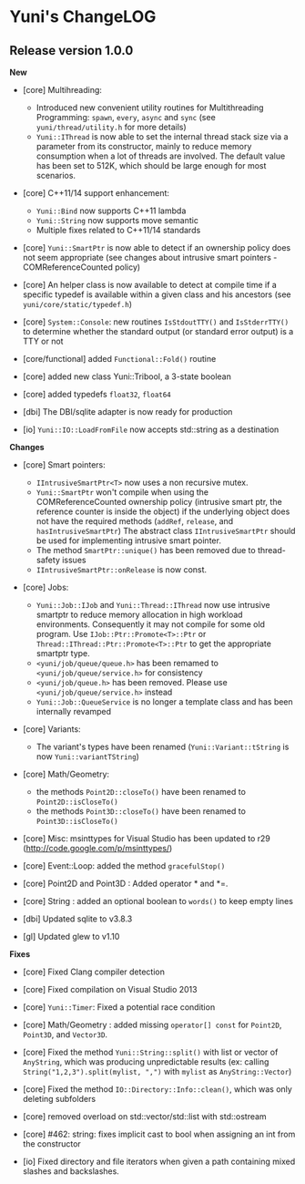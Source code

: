 Yuni's ChangeLOG
================


Release version 1.0.0
---------------------


**New**

 * [core] Multihreading:

   - Introduced new convenient utility routines for Multithreading Programming:
     `spawn`, `every`, `async` and `sync` (see `yuni/thread/utility.h` for more details)
   - `Yuni::IThread` is now able to set the internal thread stack size via a parameter
     from its constructor, mainly to reduce memory consumption when a lot of threads are involved.
     The default value has been set to 512K, which should be large enough for most scenarios.

 * [core] C++11/14 support enhancement:

	- `Yuni::Bind` now supports C++11 lambda
	- `Yuni::String` now supports move semantic
	- Multiple fixes related to C++11/14 standards

 * [core] `Yuni::SmartPtr` is now able to detect if an ownership policy does not seem appropriate
   (see changes about intrusive smart pointers - COMReferenceCounted policy)

 * [core] An helper class is now available to detect at compile time if a specific typedef
   is available within a given class and his ancestors (see `yuni/core/static/typedef.h`)

 * [core] `System::Console`: new routines `IsStdoutTTY()` and `IsStderrTTY()` to determine
   whether the standard output (or standard error output) is a TTY or not

 * [core/functional] added `Functional::Fold()` routine

 * [core] added new class Yuni::Tribool, a 3-state boolean

 * [core] added typedefs `float32`, `float64`

 * [dbi] The DBI/sqlite adapter is now ready for production

 * [io] `Yuni::IO::LoadFromFile` now accepts std::string as a destination



**Changes**

 * [core] Smart pointers:

    - `IIntrusiveSmartPtr<T>` now uses a non recursive mutex.
	- `Yuni::SmartPtr` won't compile when using the COMReferenceCounted ownership policy
	  (intrusive smart ptr, the reference counter is inside the object) if the
	  underlying object does not have the required methods (`addRef`, `release`, and
	  `hasIntrusiveSmartPtr`) The abstract class `IIntrusiveSmartPtr` should be used for
	  implementing intrusive smart pointer.
    - The method `SmartPtr::unique()` has been removed due to thread-safety issues
    - `IIntrusiveSmartPtr::onRelease` is now const.

 * [core] Jobs:

   - `Yuni::Job::IJob` and `Yuni::Thread::IThread` now use intrusive smartptr
     to reduce memory allocation in high workload environments. Consequently it may not compile
     for some old program. Use `IJob::Ptr::Promote<T>::Ptr` or `Thread::IThread::Ptr::Promote<T>::Ptr`
     to get the appropriate smartptr type.
   - `<yuni/job/queue/queue.h>` has been remamed to `<yuni/job/queue/service.h>` for consistency
   - `<yuni/job/queue.h>` has been removed. Please use `<yuni/job/queue/service.h>` instead
   - `Yuni::Job::QueueService` is no longer a template class and has been
     internally revamped

 * [core] Variants:

   - The variant's types have been renamed (`Yuni::Variant::tString` is now `Yuni::variantTString`)

 * [core] Math/Geometry:
   - the methods `Point2D::closeTo()` have been renamed to `Point2D::isCloseTo()`
   - the methods `Point3D::closeTo()` have been renamed to `Point3D::isCloseTo()`

 * [core] Misc: msinttypes for Visual Studio has been updated to r29 (http://code.google.com/p/msinttypes/)

 * [core] Event::Loop: added the method `gracefulStop()`

 * [core] Point2D and Point3D : Added operator * and *=.

 * [core] String : added an optional boolean to `words()` to keep empty lines

 * [dbi] Updated sqlite to v3.8.3

 * [gl] Updated glew to v1.10



**Fixes**

 * [core] Fixed Clang compiler detection

 * [core] Fixed compilation on Visual Studio 2013

 * [core] `Yuni::Timer`: Fixed a potential race condition

 * [core] Math/Geometry : added missing `operator[] const` for `Point2D`, `Point3D`, and `Vector3D`.

 * [core] Fixed the method `Yuni::String::split()` with list or vector of `AnyString`,
   which was producing unpredictable results (ex: calling `String("1,2,3").split(mylist, ",")`
   with `mylist` as `AnyString::Vector`)

 * [core] Fixed the method `IO::Directory::Info::clean()`, which was only deleting subfolders

 * [core] removed overload on std::vector/std::list with std::ostream

 * [core] #462: string: fixes implicit cast to bool when assigning an int from the constructor

 * [io] Fixed directory and file iterators when given a path containing mixed slashes and backslashes.


